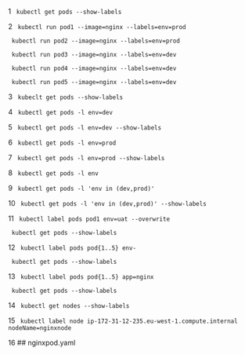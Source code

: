 1  ```  kubectl get pods --show-labels  ```

2  ```  kubectl run pod1 --image=nginx --labels=env=prod ```

   ```  kubectl run pod2 --image=nginx --labels=env=prod ```
   
   ```  kubectl run pod3 --image=nginx --labels=env=dev  ```
   
   ```  kubectl run pod4 --image=nginx --labels=env=dev  ```
   
   ```  kubectl run pod5 --image=nginx --labels=env=dev  ```

3  ```  kubeclt get pods --show-labels  ```

4  ```  kubectl get pods -l env=dev  ```

5  ```  kubectl get pods -l env=dev --show-labels  ```

6  ```  kubectl get pods -l env=prod  ```

7  ```  kubectl get pods -l env=prod --show-labels  ```

8  ```  kubectl get pods -l env  ```

9  ```  kubectl get pods -l 'env in (dev,prod)'  ```

10  ```  kubectl get pods -l 'env in (dev,prod)' --show-labels  ```

11  ```  kubectl label pods pod1 env=uat --overwrite  ```

```  kubectl get pods --show-labels  ```
    
12  ```  kubectl label pods pod{1..5} env-  ```

```  kubectl get pods --show-labels  ```

13  ```  kubectl label pods pod{1..5} app=nginx  ```

```  kubectl get pods --show-labels  ```

14  ```  kubectl get nodes --show-labels  ```

15  ```  kubectl label node ip-172-31-12-235.eu-west-1.compute.internal nodeName=nginxnode  ```

16  ## nginxpod.yaml
